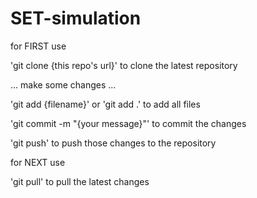 # SET-simulation
<p>for FIRST use</p>
<p>'git clone {this repo's url}' to clone the latest repository</p>
<p>... make some changes ...</p>
<p> 'git add {filename}' or 'git add .' to add all files
<p> 'git commit -m "{your message}"' to commit the changes</p>
<p> 'git push' to push those changes to the repository </p>
<p>for NEXT use</p>
<p> 'git pull' to pull the latest changes </p>
